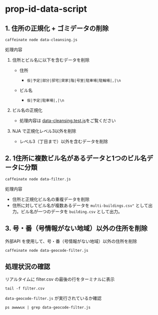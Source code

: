 # prop-id-data-script


## 1. 住所の正規化 + ゴミデータの削除

```
caffeinate node data-cleansing.js
```

処理内容

1. 住所とビル名に以下を含むデータを削除
   - 住所
     - `仮|予定|部分|邸宅|貸家|階|号室|駐車場|駐輪場|,|\n`

   - ビル名
     - `仮|予定|駐車場|,|\n`

2. ビル名の正規化
   - 処理内容は [data-cleansing.test.js](./test/data-cleansing.test.js)をご覧ください

3. NJA で正規化レベル3以外を削除
   - レベル3（丁目まで）以外を含むデータを削除


## 2. 1住所に複数ビル名があるデータと1つのビル名データに分類

```
caffeinate node data-filter.js
```

処理内容

- 住所と正規化ビル名の重複データを削除
- 住所に対してビル名が複数あるデータを `multi-buildings.csv"` として出力。ビル名が一つのデータを `building.csv` として出力。


## 3. 号・番（号情報がない地域）以外の住所を削除

外部API を使用して、号・番（号情報がない地域）以外の住所を削除

```
caffeinate node data-geocode-filter.js
```


## 処理状況の確認

リアルタイムに filter.csv の最後の行をターミナルに表示

```
tail -f filter.csv
```

`data-geocode-filter.js` が実行されているか確認

```
ps awwwux | grep data-geocode-filter.js
```

